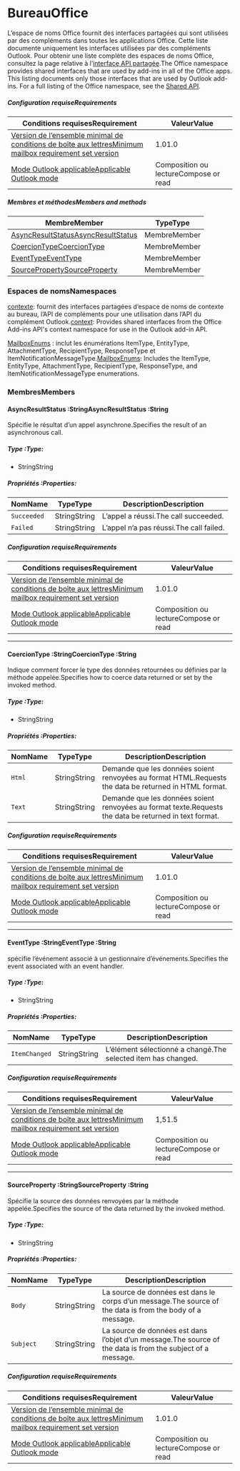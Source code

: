  

# <a name="office"></a><span data-ttu-id="27967-101">Bureau</span><span class="sxs-lookup"><span data-stu-id="27967-101">Office</span></span>

<span data-ttu-id="27967-p101">L’espace de noms Office fournit des interfaces partagées qui sont utilisées par des compléments dans toutes les applications Office. Cette liste documente uniquement les interfaces utilisées par des compléments Outlook. Pour obtenir une liste complète des espaces de noms Office, consultez la page relative à l’[interface API partagée](/javascript/api/office).</span><span class="sxs-lookup"><span data-stu-id="27967-p101">The Office namespace provides shared interfaces that are used by add-ins in all of the Office apps. This listing documents only those interfaces that are used by Outlook add-ins. For a full listing of the Office namespace, see the [Shared API](/javascript/api/office).</span></span>

##### <a name="requirements"></a><span data-ttu-id="27967-104">Configuration requise</span><span class="sxs-lookup"><span data-stu-id="27967-104">Requirements</span></span>

|<span data-ttu-id="27967-105">Conditions requises</span><span class="sxs-lookup"><span data-stu-id="27967-105">Requirement</span></span>| <span data-ttu-id="27967-106">Valeur</span><span class="sxs-lookup"><span data-stu-id="27967-106">Value</span></span>|
|---|---|
|[<span data-ttu-id="27967-107">Version de l’ensemble minimal de conditions de boîte aux lettres</span><span class="sxs-lookup"><span data-stu-id="27967-107">Minimum mailbox requirement set version</span></span>](/javascript/office/requirement-sets/outlook-api-requirement-sets)| <span data-ttu-id="27967-108">1.0</span><span class="sxs-lookup"><span data-stu-id="27967-108">1.0</span></span>|
|[<span data-ttu-id="27967-109">Mode Outlook applicable</span><span class="sxs-lookup"><span data-stu-id="27967-109">Applicable Outlook mode</span></span>](https://docs.microsoft.com/outlook/add-ins/#extension-points)| <span data-ttu-id="27967-110">Composition ou lecture</span><span class="sxs-lookup"><span data-stu-id="27967-110">Compose or read</span></span>|

##### <a name="members-and-methods"></a><span data-ttu-id="27967-111">Membres et méthodes</span><span class="sxs-lookup"><span data-stu-id="27967-111">Members and methods</span></span>

| <span data-ttu-id="27967-112">Membre</span><span class="sxs-lookup"><span data-stu-id="27967-112">Member</span></span> | <span data-ttu-id="27967-113">Type</span><span class="sxs-lookup"><span data-stu-id="27967-113">Type</span></span> |
|--------|------|
| [<span data-ttu-id="27967-114">AsyncResultStatus</span><span class="sxs-lookup"><span data-stu-id="27967-114">AsyncResultStatus</span></span>](#asyncresultstatus-string) | <span data-ttu-id="27967-115">Membre</span><span class="sxs-lookup"><span data-stu-id="27967-115">Member</span></span> |
| [<span data-ttu-id="27967-116">CoercionType</span><span class="sxs-lookup"><span data-stu-id="27967-116">CoercionType</span></span>](#coerciontype-string) | <span data-ttu-id="27967-117">Membre</span><span class="sxs-lookup"><span data-stu-id="27967-117">Member</span></span> |
| [<span data-ttu-id="27967-118">EventType</span><span class="sxs-lookup"><span data-stu-id="27967-118">EventType</span></span>](#eventtype-string) | <span data-ttu-id="27967-119">Membre</span><span class="sxs-lookup"><span data-stu-id="27967-119">Member</span></span> |
| [<span data-ttu-id="27967-120">SourceProperty</span><span class="sxs-lookup"><span data-stu-id="27967-120">SourceProperty</span></span>](#sourceproperty-string) | <span data-ttu-id="27967-121">Membre</span><span class="sxs-lookup"><span data-stu-id="27967-121">Member</span></span> |

### <a name="namespaces"></a><span data-ttu-id="27967-122">Espaces de noms</span><span class="sxs-lookup"><span data-stu-id="27967-122">Namespaces</span></span>

<span data-ttu-id="27967-123">[contexte](office.context.md): fournit des interfaces partagées d’espace de noms de contexte au bureau, l’API de compléments pour une utilisation dans l’API du complément Outlook.</span><span class="sxs-lookup"><span data-stu-id="27967-123">[context](office.context.md): Provides shared interfaces from the Office Add-ins API's context namespace for use in the Outlook add-in API.</span></span>

<span data-ttu-id="27967-124">[MailboxEnums](/javascript/api/outlook/office.mailboxenums.attachmenttype) : inclut les énumérations ItemType, EntityType, AttachmentType, RecipientType, ResponseType et ItemNotificationMessageType.</span><span class="sxs-lookup"><span data-stu-id="27967-124">[MailboxEnums](/javascript/api/outlook/office.mailboxenums.attachmenttype): Includes the ItemType, EntityType, AttachmentType, RecipientType, ResponseType, and ItemNotificationMessageType enumerations.</span></span>

### <a name="members"></a><span data-ttu-id="27967-125">Membres</span><span class="sxs-lookup"><span data-stu-id="27967-125">Members</span></span>

####  <a name="asyncresultstatus-string"></a><span data-ttu-id="27967-126">AsyncResultStatus :String</span><span class="sxs-lookup"><span data-stu-id="27967-126">AsyncResultStatus :String</span></span>

<span data-ttu-id="27967-127">Spécifie le résultat d’un appel asynchrone.</span><span class="sxs-lookup"><span data-stu-id="27967-127">Specifies the result of an asynchronous call.</span></span>

##### <a name="type"></a><span data-ttu-id="27967-128">Type :</span><span class="sxs-lookup"><span data-stu-id="27967-128">Type:</span></span>

*   <span data-ttu-id="27967-129">String</span><span class="sxs-lookup"><span data-stu-id="27967-129">String</span></span>

##### <a name="properties"></a><span data-ttu-id="27967-130">Propriétés :</span><span class="sxs-lookup"><span data-stu-id="27967-130">Properties:</span></span>

|<span data-ttu-id="27967-131">Nom</span><span class="sxs-lookup"><span data-stu-id="27967-131">Name</span></span>| <span data-ttu-id="27967-132">Type</span><span class="sxs-lookup"><span data-stu-id="27967-132">Type</span></span>| <span data-ttu-id="27967-133">Description</span><span class="sxs-lookup"><span data-stu-id="27967-133">Description</span></span>|
|---|---|---|
|`Succeeded`| <span data-ttu-id="27967-134">String</span><span class="sxs-lookup"><span data-stu-id="27967-134">String</span></span>|<span data-ttu-id="27967-135">L’appel a réussi.</span><span class="sxs-lookup"><span data-stu-id="27967-135">The call succeeded.</span></span>|
|`Failed`| <span data-ttu-id="27967-136">String</span><span class="sxs-lookup"><span data-stu-id="27967-136">String</span></span>|<span data-ttu-id="27967-137">L’appel n’a pas réussi.</span><span class="sxs-lookup"><span data-stu-id="27967-137">The call failed.</span></span>|

##### <a name="requirements"></a><span data-ttu-id="27967-138">Configuration requise</span><span class="sxs-lookup"><span data-stu-id="27967-138">Requirements</span></span>

|<span data-ttu-id="27967-139">Conditions requises</span><span class="sxs-lookup"><span data-stu-id="27967-139">Requirement</span></span>| <span data-ttu-id="27967-140">Valeur</span><span class="sxs-lookup"><span data-stu-id="27967-140">Value</span></span>|
|---|---|
|[<span data-ttu-id="27967-141">Version de l’ensemble minimal de conditions de boîte aux lettres</span><span class="sxs-lookup"><span data-stu-id="27967-141">Minimum mailbox requirement set version</span></span>](/javascript/office/requirement-sets/outlook-api-requirement-sets)| <span data-ttu-id="27967-142">1.0</span><span class="sxs-lookup"><span data-stu-id="27967-142">1.0</span></span>|
|[<span data-ttu-id="27967-143">Mode Outlook applicable</span><span class="sxs-lookup"><span data-stu-id="27967-143">Applicable Outlook mode</span></span>](https://docs.microsoft.com/outlook/add-ins/#extension-points)| <span data-ttu-id="27967-144">Composition ou lecture</span><span class="sxs-lookup"><span data-stu-id="27967-144">Compose or read</span></span>|

---

####  <a name="coerciontype-string"></a><span data-ttu-id="27967-145">CoercionType :String</span><span class="sxs-lookup"><span data-stu-id="27967-145">CoercionType :String</span></span>

<span data-ttu-id="27967-146">Indique comment forcer le type des données retournées ou définies par la méthode appelée.</span><span class="sxs-lookup"><span data-stu-id="27967-146">Specifies how to coerce data returned or set by the invoked method.</span></span>

##### <a name="type"></a><span data-ttu-id="27967-147">Type :</span><span class="sxs-lookup"><span data-stu-id="27967-147">Type:</span></span>

*   <span data-ttu-id="27967-148">String</span><span class="sxs-lookup"><span data-stu-id="27967-148">String</span></span>

##### <a name="properties"></a><span data-ttu-id="27967-149">Propriétés :</span><span class="sxs-lookup"><span data-stu-id="27967-149">Properties:</span></span>

|<span data-ttu-id="27967-150">Nom</span><span class="sxs-lookup"><span data-stu-id="27967-150">Name</span></span>| <span data-ttu-id="27967-151">Type</span><span class="sxs-lookup"><span data-stu-id="27967-151">Type</span></span>| <span data-ttu-id="27967-152">Description</span><span class="sxs-lookup"><span data-stu-id="27967-152">Description</span></span>|
|---|---|---|
|`Html`| <span data-ttu-id="27967-153">String</span><span class="sxs-lookup"><span data-stu-id="27967-153">String</span></span>|<span data-ttu-id="27967-154">Demande que les données soient renvoyées au format HTML.</span><span class="sxs-lookup"><span data-stu-id="27967-154">Requests the data be returned in HTML format.</span></span>|
|`Text`| <span data-ttu-id="27967-155">String</span><span class="sxs-lookup"><span data-stu-id="27967-155">String</span></span>|<span data-ttu-id="27967-156">Demande que les données soient renvoyées au format texte.</span><span class="sxs-lookup"><span data-stu-id="27967-156">Requests the data be returned in text format.</span></span>|

##### <a name="requirements"></a><span data-ttu-id="27967-157">Configuration requise</span><span class="sxs-lookup"><span data-stu-id="27967-157">Requirements</span></span>

|<span data-ttu-id="27967-158">Conditions requises</span><span class="sxs-lookup"><span data-stu-id="27967-158">Requirement</span></span>| <span data-ttu-id="27967-159">Valeur</span><span class="sxs-lookup"><span data-stu-id="27967-159">Value</span></span>|
|---|---|
|[<span data-ttu-id="27967-160">Version de l’ensemble minimal de conditions de boîte aux lettres</span><span class="sxs-lookup"><span data-stu-id="27967-160">Minimum mailbox requirement set version</span></span>](/javascript/office/requirement-sets/outlook-api-requirement-sets)| <span data-ttu-id="27967-161">1.0</span><span class="sxs-lookup"><span data-stu-id="27967-161">1.0</span></span>|
|[<span data-ttu-id="27967-162">Mode Outlook applicable</span><span class="sxs-lookup"><span data-stu-id="27967-162">Applicable Outlook mode</span></span>](https://docs.microsoft.com/outlook/add-ins/#extension-points)| <span data-ttu-id="27967-163">Composition ou lecture</span><span class="sxs-lookup"><span data-stu-id="27967-163">Compose or read</span></span>|

---

####  <a name="eventtype-string"></a><span data-ttu-id="27967-164">EventType :String</span><span class="sxs-lookup"><span data-stu-id="27967-164">EventType :String</span></span>

<span data-ttu-id="27967-165">spécifie l’événement associé à un gestionnaire d’événements.</span><span class="sxs-lookup"><span data-stu-id="27967-165">Specifies the event associated with an event handler.</span></span>

##### <a name="type"></a><span data-ttu-id="27967-166">Type :</span><span class="sxs-lookup"><span data-stu-id="27967-166">Type:</span></span>

*   <span data-ttu-id="27967-167">String</span><span class="sxs-lookup"><span data-stu-id="27967-167">String</span></span>

##### <a name="properties"></a><span data-ttu-id="27967-168">Propriétés :</span><span class="sxs-lookup"><span data-stu-id="27967-168">Properties:</span></span>

| <span data-ttu-id="27967-169">Nom</span><span class="sxs-lookup"><span data-stu-id="27967-169">Name</span></span> | <span data-ttu-id="27967-170">Type</span><span class="sxs-lookup"><span data-stu-id="27967-170">Type</span></span> | <span data-ttu-id="27967-171">Description</span><span class="sxs-lookup"><span data-stu-id="27967-171">Description</span></span> |
|---|---|---|
|`ItemChanged`| <span data-ttu-id="27967-172">String</span><span class="sxs-lookup"><span data-stu-id="27967-172">String</span></span> | <span data-ttu-id="27967-173">L’élément sélectionné a changé.</span><span class="sxs-lookup"><span data-stu-id="27967-173">The selected item has changed.</span></span> |

##### <a name="requirements"></a><span data-ttu-id="27967-174">Configuration requise</span><span class="sxs-lookup"><span data-stu-id="27967-174">Requirements</span></span>

|<span data-ttu-id="27967-175">Conditions requises</span><span class="sxs-lookup"><span data-stu-id="27967-175">Requirement</span></span>| <span data-ttu-id="27967-176">Valeur</span><span class="sxs-lookup"><span data-stu-id="27967-176">Value</span></span>|
|---|---|
|[<span data-ttu-id="27967-177">Version de l’ensemble minimal de conditions de boîte aux lettres</span><span class="sxs-lookup"><span data-stu-id="27967-177">Minimum mailbox requirement set version</span></span>](/javascript/office/requirement-sets/outlook-api-requirement-sets)| <span data-ttu-id="27967-178">1,5</span><span class="sxs-lookup"><span data-stu-id="27967-178">1.5</span></span> |
|[<span data-ttu-id="27967-179">Mode Outlook applicable</span><span class="sxs-lookup"><span data-stu-id="27967-179">Applicable Outlook mode</span></span>](https://docs.microsoft.com/outlook/add-ins/#extension-points)| <span data-ttu-id="27967-180">Composition ou lecture</span><span class="sxs-lookup"><span data-stu-id="27967-180">Compose or read</span></span> |

---

####  <a name="sourceproperty-string"></a><span data-ttu-id="27967-181">SourceProperty :String</span><span class="sxs-lookup"><span data-stu-id="27967-181">SourceProperty :String</span></span>

<span data-ttu-id="27967-182">Spécifie la source des données renvoyées par la méthode appelée.</span><span class="sxs-lookup"><span data-stu-id="27967-182">Specifies the source of the data returned by the invoked method.</span></span>

##### <a name="type"></a><span data-ttu-id="27967-183">Type :</span><span class="sxs-lookup"><span data-stu-id="27967-183">Type:</span></span>

*   <span data-ttu-id="27967-184">String</span><span class="sxs-lookup"><span data-stu-id="27967-184">String</span></span>

##### <a name="properties"></a><span data-ttu-id="27967-185">Propriétés :</span><span class="sxs-lookup"><span data-stu-id="27967-185">Properties:</span></span>

|<span data-ttu-id="27967-186">Nom</span><span class="sxs-lookup"><span data-stu-id="27967-186">Name</span></span>| <span data-ttu-id="27967-187">Type</span><span class="sxs-lookup"><span data-stu-id="27967-187">Type</span></span>| <span data-ttu-id="27967-188">Description</span><span class="sxs-lookup"><span data-stu-id="27967-188">Description</span></span>|
|---|---|---|
|`Body`| <span data-ttu-id="27967-189">String</span><span class="sxs-lookup"><span data-stu-id="27967-189">String</span></span>|<span data-ttu-id="27967-190">La source de données est dans le corps d’un message.</span><span class="sxs-lookup"><span data-stu-id="27967-190">The source of the data is from the body of a message.</span></span>|
|`Subject`| <span data-ttu-id="27967-191">String</span><span class="sxs-lookup"><span data-stu-id="27967-191">String</span></span>|<span data-ttu-id="27967-192">La source de données est dans l’objet d’un message.</span><span class="sxs-lookup"><span data-stu-id="27967-192">The source of the data is from the subject of a message.</span></span>|

##### <a name="requirements"></a><span data-ttu-id="27967-193">Configuration requise</span><span class="sxs-lookup"><span data-stu-id="27967-193">Requirements</span></span>

|<span data-ttu-id="27967-194">Conditions requises</span><span class="sxs-lookup"><span data-stu-id="27967-194">Requirement</span></span>| <span data-ttu-id="27967-195">Valeur</span><span class="sxs-lookup"><span data-stu-id="27967-195">Value</span></span>|
|---|---|
|[<span data-ttu-id="27967-196">Version de l’ensemble minimal de conditions de boîte aux lettres</span><span class="sxs-lookup"><span data-stu-id="27967-196">Minimum mailbox requirement set version</span></span>](/javascript/office/requirement-sets/outlook-api-requirement-sets)| <span data-ttu-id="27967-197">1.0</span><span class="sxs-lookup"><span data-stu-id="27967-197">1.0</span></span>|
|[<span data-ttu-id="27967-198">Mode Outlook applicable</span><span class="sxs-lookup"><span data-stu-id="27967-198">Applicable Outlook mode</span></span>](https://docs.microsoft.com/outlook/add-ins/#extension-points)| <span data-ttu-id="27967-199">Composition ou lecture</span><span class="sxs-lookup"><span data-stu-id="27967-199">Compose or read</span></span>|